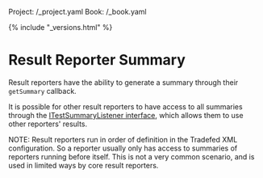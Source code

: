 Project: /_project.yaml
Book: /_book.yaml

{% include "_versions.html" %}

<!--
  Copyright 2019 The Android Open Source Project

  Licensed under the Apache License, Version 2.0 (the "License");
  you may not use this file except in compliance with the License.
  You may obtain a copy of the License at

      http://www.apache.org/licenses/LICENSE-2.0

  Unless required by applicable law or agreed to in writing, software
  distributed under the License is distributed on an "AS IS" BASIS,
  WITHOUT WARRANTIES OR CONDITIONS OF ANY KIND, either express or implied.
  See the License for the specific language governing permissions and
  limitations under the License.
-->

# Result Reporter Summary

Result reporters have the ability to generate a summary through their
`getSummary` callback.

It is possible for other result reporters to have access to all summaries
through the
[ITestSummaryListener interface](https://android.googlesource.com/platform/tools/tradefederation/+/refs/heads/master/invocation_interfaces/com/android/tradefed/result/ITestSummaryListener.java),
which allows them to use other reporters' results.

NOTE: Result reporters run in order of definition in the Tradefed XML
configuration. So a reporter usually only has access to summaries of reporters
running before itself. This is not a very common scenario, and is used in
limited ways by core result reporters.
